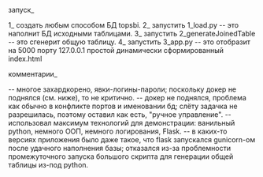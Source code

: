 запуск_

1_ создать любым способом БД topsbi.
2_ запустить 1_load.py -- это наполнит БД исходными таблицами.
3_ запустить 2_generateJoinedTable -- это сгенерит общую таблицу.
4_ запустить 3_app.py -- это отобразит на 5000 порту 127.0.0.1 простой динамически сформированный index.html 

комментарии_

-- многое захардкорено, явки-логины-пароли; поскольку докер не поднялся (см. ниже), то не критично.
-- докер не поднялся, проблема как обычно в конфликте портов и именовании бд; 
    слёту задачка не разрешилась, поэтому оставил как есть, "ручное управление".
-- использовал максимум технологий для демонстрации: ванильный python, немного ООП, немного логирования, Flask.
-- в каких-то версиях приложения было даже такое, что flask запускался gunicorn-ом после удачного наполнения базы;
    отказался из-за проблемности промежуточного запуска большого скрипта для генерации общей таблицы из-под python.
